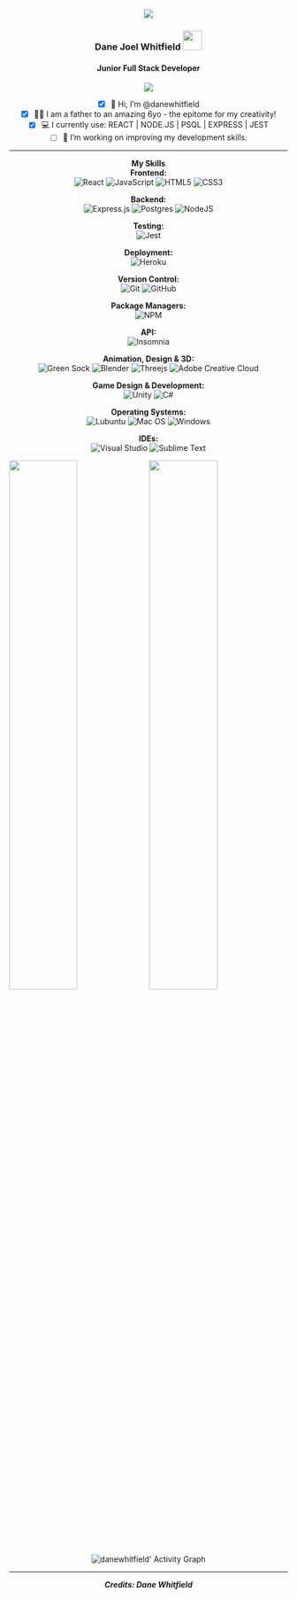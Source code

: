 <div align=center>
  <img src='https://media-exp1.licdn.com/dms/image/C4E16AQHlOm5tqjFNoA/profile-displaybackgroundimage-shrink_200_800/0/1641643823987?e=1653523200&v=beta&t=Gi5v2iFN5WdjK2T5wg1K2pLtr1G9yoUC2zl1b4iGIsM'/>
<h3>Dane Joel Whitfield <img src="https://media.giphy.com/media/hvRJCLFzcasrR4ia7z/giphy.gif" width="35"></h3>
  <h4>Junior Full Stack Developer</h4>

<p align="center">
  <a href="https://github.com/DenverCoder1/readme-typing-svg"><img src="https://readme-typing-svg.herokuapp.com?lines=Junior+Full+Stack+Developer;I+Think?;Maybe...;DS%20|%20Algorithms%20|%20OOP%20;Frontend%20|%20REACT;Backend%20|%20NODE.JS%20;TDD%20|%20JEST&center=true&width=500&height=50"></a>
</p>

- [x] 👋 Hi, I’m @danewhitfield
- [x] 👨‍👦 I am a father to an amazing 6yo - the epitome for my creativity!
- [x] 💻 I currently use: REACT | NODE.JS | PSQL | EXPRESS | JEST
- [ ] 🌱 I’m working on improving my development skills.

---
  
**My Skills**
<br>
**Frontend:**
<br>
![React](https://img.shields.io/badge/react-%2320232a.svg?style=for-the-badge&logo=react&logoColor=%2361DAFB) ![JavaScript](https://img.shields.io/badge/javascript-%23323330.svg?style=for-the-badge&logo=javascript&logoColor=%23F7DF1E) ![HTML5](https://img.shields.io/badge/html5-%23E34F26.svg?style=for-the-badge&logo=html5&logoColor=white) ![CSS3](https://img.shields.io/badge/css3-%231572B6.svg?style=for-the-badge&logo=css3&logoColor=white) 

**Backend:**
<br>
![Express.js](https://img.shields.io/badge/express.js-%23404d59.svg?style=for-the-badge&logo=express&logoColor=%2361DAFB) ![Postgres](https://img.shields.io/badge/postgres-%23316192.svg?style=for-the-badge&logo=postgresql&logoColor=white) ![NodeJS](https://img.shields.io/badge/node.js-6DA55F?style=for-the-badge&logo=node.js&logoColor=white)

**Testing:**
<br>
![Jest](https://img.shields.io/badge/-jest-%23C21325?style=for-the-badge&logo=jest&logoColor=white)

**Deployment:**
<br>
![Heroku](https://img.shields.io/badge/heroku-%23430098.svg?style=for-the-badge&logo=heroku&logoColor=white)

**Version Control:**
<br>
![Git](https://img.shields.io/badge/git-%23F05033.svg?style=for-the-badge&logo=git&logoColor=white) ![GitHub](https://img.shields.io/badge/github-%23121011.svg?style=for-the-badge&logo=github&logoColor=white)

**Package Managers:**
<br>
![NPM](https://img.shields.io/badge/NPM-%23000000.svg?style=for-the-badge&logo=npm&logoColor=white)  

**API:**
<br>
![Insomnia](https://img.shields.io/badge/Insomnia-black?style=for-the-badge&logo=insomnia&logoColor=5849BE)

**Animation, Design & 3D:**
<br>
![Green Sock](https://img.shields.io/badge/green%20sock-88CE02?style=for-the-badge&logo=greensock&logoColor=white) ![Blender](https://img.shields.io/badge/blender-%23F5792A.svg?style=for-the-badge&logo=blender&logoColor=white) ![Threejs](https://img.shields.io/badge/threejs-black?style=for-the-badge&logo=three.js&logoColor=white) ![Adobe Creative Cloud](https://img.shields.io/badge/Adobe%20Creative%20Cloud-DA1F26.svg?style=for-the-badge&logo=Adobe%20Creative%20Cloud&logoColor=white)

**Game Design & Development:**
<br>
![Unity](https://img.shields.io/badge/unity-%23000000.svg?style=for-the-badge&logo=unity&logoColor=white) ![C#](https://img.shields.io/badge/c%23-%23239120.svg?style=for-the-badge&logo=c-sharp&logoColor=white)

**Operating Systems:**
<br>
![Lubuntu](https://img.shields.io/badge/-Lubuntu-%230065C2?style=for-the-badge&logo=lubuntu&logoColor=white) ![Mac OS](https://img.shields.io/badge/mac%20os-000000?style=for-the-badge&logo=macos&logoColor=F0F0F0) ![Windows](https://img.shields.io/badge/Windows-0078D6?style=for-the-badge&logo=windows&logoColor=white)

**IDEs:**
<br>
![Visual Studio](https://img.shields.io/badge/Visual%20Studio-5C2D91.svg?style=for-the-badge&logo=visual-studio&logoColor=white) ![Sublime Text](https://img.shields.io/badge/sublime_text-%23575757.svg?style=for-the-badge&logo=sublime-text&logoColor=important)

<p align="left">
  <img width="49.5%" src="https://github-readme-stats.vercel.app/api?username=danewhitfield&show_icons=true&theme=gruvbox&hide_border=true" />
    <img width="49.5%" src="https://github-readme-streak-stats.herokuapp.com/?user=danewhitfield&theme=gruvbox&hide_border=true" />
</p>
<br>

![danewhitfield' Activity Graph](https://activity-graph.herokuapp.com/graph?username=danewhitfield&custom_title=Dane%20Whitfield's%20Contribution%20Graph&theme=gruvbox&bg_color=282828&hide_border=true&line=d1a01f&point=c58545)

  ----------
  
  ***Credits: Dane Whitfield***
</div>
